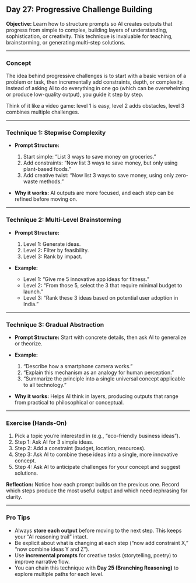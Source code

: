 
## **Day 27: Progressive Challenge Building**

**Objective:**
Learn how to structure prompts so AI creates outputs that progress from simple to complex, building layers of understanding, sophistication, or creativity. This technique is invaluable for teaching, brainstorming, or generating multi-step solutions.

---

### **Concept**

The idea behind progressive challenges is to start with a basic version of a problem or task, then incrementally add constraints, depth, or complexity. Instead of asking AI to do everything in one go (which can be overwhelming or produce low-quality output), you guide it step by step.

Think of it like a video game: level 1 is easy, level 2 adds obstacles, level 3 combines multiple challenges.

---

### **Technique 1: Stepwise Complexity**

* **Prompt Structure:**

  1. Start simple: “List 3 ways to save money on groceries.”
  2. Add constraints: “Now list 3 ways to save money, but only using plant-based foods.”
  3. Add creative twist: “Now list 3 ways to save money, using only zero-waste methods.”

* **Why it works:** AI outputs are more focused, and each step can be refined before moving on.

---

### **Technique 2: Multi-Level Brainstorming**

* **Prompt Structure:**

  1. Level 1: Generate ideas.
  2. Level 2: Filter by feasibility.
  3. Level 3: Rank by impact.

* **Example:**

  * Level 1: “Give me 5 innovative app ideas for fitness.”
  * Level 2: “From those 5, select the 3 that require minimal budget to launch.”
  * Level 3: “Rank these 3 ideas based on potential user adoption in India.”

---

### **Technique 3: Gradual Abstraction**

* **Prompt Structure:** Start with concrete details, then ask AI to generalize or theorize.

* **Example:**

  1. “Describe how a smartphone camera works.”
  2. “Explain this mechanism as an analogy for human perception.”
  3. “Summarize the principle into a single universal concept applicable to all technology.”

* **Why it works:** Helps AI think in layers, producing outputs that range from practical to philosophical or conceptual.

---

### **Exercise (Hands-On)**

1. Pick a topic you’re interested in (e.g., “eco-friendly business ideas”).
2. Step 1: Ask AI for 3 simple ideas.
3. Step 2: Add a constraint (budget, location, resources).
4. Step 3: Ask AI to combine these ideas into a single, more innovative concept.
5. Step 4: Ask AI to anticipate challenges for your concept and suggest solutions.

**Reflection:** Notice how each prompt builds on the previous one. Record which steps produce the most useful output and which need rephrasing for clarity.

---

### **Pro Tips**

* Always **store each output** before moving to the next step. This keeps your “AI reasoning trail” intact.
* Be explicit about what is changing at each step (“now add constraint X,” “now combine ideas Y and Z”).
* Use **incremental prompts** for creative tasks (storytelling, poetry) to improve narrative flow.
* You can chain this technique with **Day 25 (Branching Reasoning)** to explore multiple paths for each level.
